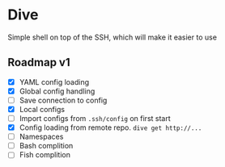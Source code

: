 # Dive

Simple shell on top of the SSH, which will make it easier to use

## Roadmap v1

- [x] YAML config loading
- [x] Global config handling
- [ ] Save connection to config
- [x] Local configs
- [ ] Import configs from `.ssh/config` on first start
- [x] Config loading from remote repo. `dive get http://...`
- [ ] Namespaces
- [ ] Bash complition
- [ ] Fish complition
